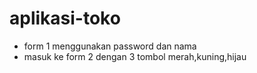 # aplikasi-toko
- form 1 menggunakan password dan nama
- masuk ke form 2 dengan 3 tombol merah,kuning,hijau
